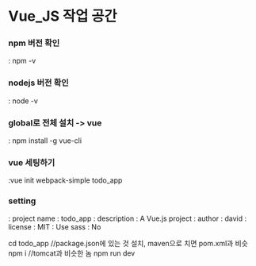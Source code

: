 # Vue_JS 작업 공간

### npm 버전 확인
 : npm -v 

### nodejs 버전 확인
 : node -v

### global로 전체 설치 -> vue
 : npm install -g vue-cli

### vue 세팅하기
 :vue init webpack-simple todo_app

### setting
 : project name : todo_app
 : description : A Vue.js project
 : author : david
 : license : MIT
 : Use sass : No

 cd todo_app
 //package.json에 있는 것 설치, maven으로 치면 pom.xml과 비슷
 npm i
 //tomcat과 비슷한 놈
 npm run dev